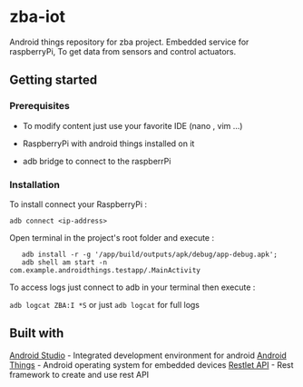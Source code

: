 # zba-iot

Android things repository for zba project. Embedded service for raspberryPi, To get data from sensors and control actuators.

## Getting started

### Prerequisites

 - To modify content just use your favorite IDE (nano , vim ...)

 - RaspberryPi with android things installed on it

 - adb bridge to connect to the raspberrPi

### Installation

To install connect your RaspberryPi :

```adb connect <ip-address>```

Open terminal in the project's root folder and execute :

```./gradlew :app:assemble;
   adb install -r -g '/app/build/outputs/apk/debug/app-debug.apk';
   adb shell am start -n com.example.androidthings.testapp/.MainActivity
```

To access logs just connect to adb in your terminal then execute :

```adb logcat ZBA:I *S``` or just ```adb logcat``` for full logs

## Built with

[Android Studio](https://developer.android.com/studio) - Integrated development environment for android
[Android Things](https://developer.android.com/things) - Android operating system for embedded devices
[Restlet API](https://restlet.com/open-source/) - Rest framework to create and use rest API

